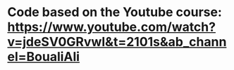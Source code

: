 # Code based on the Youtube course: https://www.youtube.com/watch?v=jdeSV0GRvwI&t=2101s&ab_channel=BoualiAli
